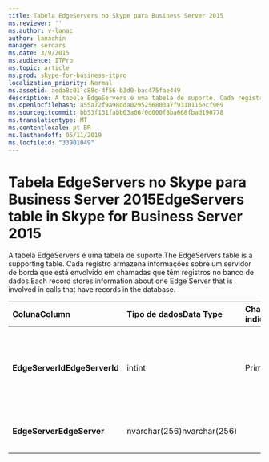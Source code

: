 ```yaml
---
title: Tabela EdgeServers no Skype para Business Server 2015
ms.reviewer: ''
ms.author: v-lanac
author: lanachin
manager: serdars
ms.date: 3/9/2015
ms.audience: ITPro
ms.topic: article
ms.prod: skype-for-business-itpro
localization_priority: Normal
ms.assetid: aeda8c01-c88c-4f56-b3d0-bac475fae449
description: A tabela EdgeServers é uma tabela de suporte. Cada registro armazena informações sobre um servidor de borda que está envolvido em chamadas que têm registros no banco de dados.
ms.openlocfilehash: a55a72f9a98dda0295256803a7f9318116ecf969
ms.sourcegitcommit: bb53f131fabb03a66f0d000f8ba668fbad190778
ms.translationtype: MT
ms.contentlocale: pt-BR
ms.lasthandoff: 05/11/2019
ms.locfileid: "33901049"
---
```

# <a name="edgeservers-table-in-skype-for-business-server-2015"></a><span data-ttu-id="ca7bc-104">Tabela EdgeServers no Skype para Business Server 2015</span><span class="sxs-lookup"><span data-stu-id="ca7bc-104">EdgeServers table in Skype for Business Server 2015</span></span>
 
<span data-ttu-id="ca7bc-105">A tabela EdgeServers é uma tabela de suporte.</span><span class="sxs-lookup"><span data-stu-id="ca7bc-105">The EdgeServers table is a supporting table.</span></span> <span data-ttu-id="ca7bc-106">Cada registro armazena informações sobre um servidor de borda que está envolvido em chamadas que têm registros no banco de dados.</span><span class="sxs-lookup"><span data-stu-id="ca7bc-106">Each record stores information about one Edge Server that is involved in calls that have records in the database.</span></span>
  
|<span data-ttu-id="ca7bc-107">**Coluna**</span><span class="sxs-lookup"><span data-stu-id="ca7bc-107">**Column**</span></span>|<span data-ttu-id="ca7bc-108">**Tipo de dados**</span><span class="sxs-lookup"><span data-stu-id="ca7bc-108">**Data Type**</span></span>|<span data-ttu-id="ca7bc-109">**Chave/índice**</span><span class="sxs-lookup"><span data-stu-id="ca7bc-109">**Key/Index**</span></span>|<span data-ttu-id="ca7bc-110">**Detalhes**</span><span class="sxs-lookup"><span data-stu-id="ca7bc-110">**Details**</span></span>|
|:-----|:-----|:-----|:-----|
|<span data-ttu-id="ca7bc-111">**EdgeServerId**</span><span class="sxs-lookup"><span data-stu-id="ca7bc-111">**EdgeServerId**</span></span> <br/> |<span data-ttu-id="ca7bc-112">int</span><span class="sxs-lookup"><span data-stu-id="ca7bc-112">int</span></span>  <br/> |<span data-ttu-id="ca7bc-113">Primária</span><span class="sxs-lookup"><span data-stu-id="ca7bc-113">Primary</span></span>  <br/> |<span data-ttu-id="ca7bc-114">Número exclusivo que identifica este servidor de borda.</span><span class="sxs-lookup"><span data-stu-id="ca7bc-114">Unique number identifying this Edge Server.</span></span>  <br/> |
|<span data-ttu-id="ca7bc-115">**EdgeServer**</span><span class="sxs-lookup"><span data-stu-id="ca7bc-115">**EdgeServer**</span></span> <br/> |<span data-ttu-id="ca7bc-116">nvarchar(256)</span><span class="sxs-lookup"><span data-stu-id="ca7bc-116">nvarchar(256)</span></span>  <br/> | <br/> |<span data-ttu-id="ca7bc-117">Nome do servidor de borda.</span><span class="sxs-lookup"><span data-stu-id="ca7bc-117">Edge Server name.</span></span>  <br/> |
   

